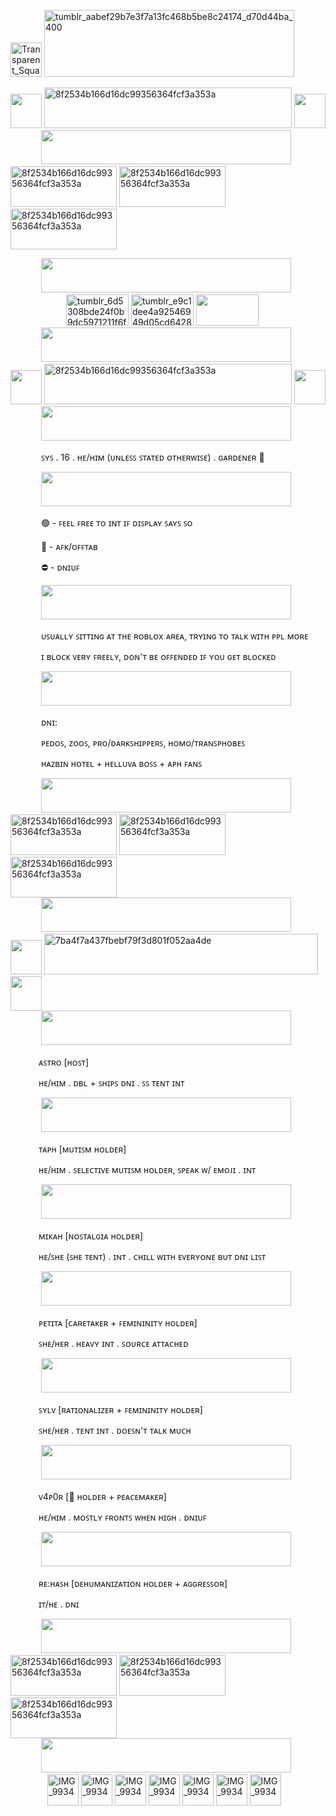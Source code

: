 <img width="50" height="55" alt="Transparent_Square_Tiles_Texture" src="" /> <img width="400" height="107" alt="tumblr_aabef29b7e3f7a13fc468b5be8c24174_d70d44ba_400" src="https://github.com/user-attachments/assets/459060f1-57fd-4a99-8baf-ec78ae3a1546" />



<div>
</div>
<img width="50" height="55" src="https://github.com/user-attachments/assets/4853a41a-25e2-4fa5-af7b-8f4dfc54cc04" />
<img width="396" height="65" alt="8f2534b166d16dc99356364fcf3a353a" src="https://github.com/user-attachments/assets/c254683a-f22b-487c-ac9d-679111e37000" />
<img width="50" height="55" src="https://github.com/user-attachments/assets/4853a41a-25e2-4fa5-af7b-8f4dfc54cc04" />



<div> </div>
<img width="45" height="1" alt="Transparent_Square_Tiles_Texture" src="https://github.com/user-attachments/assets/74dc3cc7-c046-48a9-9239-2f66ba7b233c" />
<img width="400" height="55" src="https://github.com/user-attachments/assets/f73190a2-92ee-4986-b4b1-8938f5243d5a" />


<div> </div>

<img width="170" height="65" alt="8f2534b166d16dc99356364fcf3a353a" src="https://github.com/user-attachments/assets/d6f13f36-9135-4295-9763-3742f00e96a9" />
<img width="170" height="65" alt="8f2534b166d16dc99356364fcf3a353a" src="https://github.com/user-attachments/assets/d6f13f36-9135-4295-9763-3742f00e96a9" />
<img width="170" height="65" alt="8f2534b166d16dc99356364fcf3a353a" src="https://github.com/user-attachments/assets/d6f13f36-9135-4295-9763-3742f00e96a9" />



<div> </div>
<p> 
</p>
<img width="45" height="1" alt="Transparent_Square_Tiles_Texture" src="https://github.com/user-attachments/assets/74dc3cc7-c046-48a9-9239-2f66ba7b233c" />
<img width="400" height="55" src="https://github.com/user-attachments/assets/f73190a2-92ee-4986-b4b1-8938f5243d5a" />



<div> </div>

<img width="85" height="1" alt="Transparent_Square_Tiles_Texture" src="https://github.com/user-attachments/assets/74dc3cc7-c046-48a9-9239-2f66ba7b233c" />
<img width="100" height="50" alt="tumblr_6d5308bde24f0b9dc5971211f6fcf9f4_92d4879e_250" src="https://github.com/user-attachments/assets/acebaa42-def4-4c28-a22c-c7c431d0e296" />
<img width="100" height="50" alt="tumblr_e9c1dee4a92546949d05cd64281f78fb_0d48127e_100" src="https://github.com/user-attachments/assets/dd6abbc6-6d42-4f4d-abd1-a173bca1f791" />
<img width="100" height="50" src="https://github.com/user-attachments/assets/ac252432-149d-4342-be2e-791d39176ac6" />



<div> </div>
<img width="45" height="1" alt="Transparent_Square_Tiles_Texture" src="https://github.com/user-attachments/assets/74dc3cc7-c046-48a9-9239-2f66ba7b233c" />
<img width="400" height="55" src="https://github.com/user-attachments/assets/f73190a2-92ee-4986-b4b1-8938f5243d5a" />

<div>
</div>
<img width="50" height="55" src="https://github.com/user-attachments/assets/4853a41a-25e2-4fa5-af7b-8f4dfc54cc04" />
<img width="396" height="65" alt="8f2534b166d16dc99356364fcf3a353a" src="https://github.com/user-attachments/assets/4e9c1c17-836f-4df7-9380-f0a6d7f382b4" />
<img width="50" height="55" src="https://github.com/user-attachments/assets/4853a41a-25e2-4fa5-af7b-8f4dfc54cc04" />


<div> </div>
<img width="45" height="1" alt="Transparent_Square_Tiles_Texture" src="https://github.com/user-attachments/assets/74dc3cc7-c046-48a9-9239-2f66ba7b233c" />
<img width="400" height="55" src="https://github.com/user-attachments/assets/f73190a2-92ee-4986-b4b1-8938f5243d5a" />






<div>
  
</div>

<p> <img width="45" height="1" alt="Transparent_Square_Tiles_Texture" src="https://github.com/user-attachments/assets/74dc3cc7-c046-48a9-9239-2f66ba7b233c" /> ꜱʏꜱ . 16 . ʜᴇ/ʜɪᴍ (ᴜɴʟᴇꜱꜱ ꜱᴛᴀᴛᴇᴅ ᴏᴛʜᴇʀᴡɪꜱᴇ) . ɢᴀʀᴅᴇɴᴇʀ 🍃</p>
<img width="45" height="1" alt="Transparent_Square_Tiles_Texture" src="https://github.com/user-attachments/assets/74dc3cc7-c046-48a9-9239-2f66ba7b233c" />
<img width="400" height="55" src="https://github.com/user-attachments/assets/f73190a2-92ee-4986-b4b1-8938f5243d5a" />
<p> <img width="45" height="1" alt="Transparent_Square_Tiles_Texture" src="https://github.com/user-attachments/assets/74dc3cc7-c046-48a9-9239-2f66ba7b233c" /> 🟢 - ꜰᴇᴇʟ ꜰʀᴇᴇ ᴛᴏ ɪɴᴛ ɪꜰ ᴅɪꜱᴘʟᴀʏ ꜱᴀʏꜱ ꜱᴏ</p>
<p> <img width="45" height="1" alt="Transparent_Square_Tiles_Texture" src="https://github.com/user-attachments/assets/74dc3cc7-c046-48a9-9239-2f66ba7b233c" /> 🌙 - ᴀꜰᴋ/ᴏꜰꜰᴛᴀʙ</p>
<p> <img width="45" height="1" alt="Transparent_Square_Tiles_Texture" src="https://github.com/user-attachments/assets/74dc3cc7-c046-48a9-9239-2f66ba7b233c" /> ⛔ - ᴅɴɪᴜꜰ</p>

<img width="45" height="1" alt="Transparent_Square_Tiles_Texture" src="https://github.com/user-attachments/assets/74dc3cc7-c046-48a9-9239-2f66ba7b233c" />
<img width="400" height="55" src="https://github.com/user-attachments/assets/f73190a2-92ee-4986-b4b1-8938f5243d5a" />

<p> <img width="45" height="1" alt="Transparent_Square_Tiles_Texture" src="https://github.com/user-attachments/assets/74dc3cc7-c046-48a9-9239-2f66ba7b233c" /> ᴜꜱᴜᴀʟʟʏ ꜱɪᴛᴛɪɴɢ ᴀᴛ ᴛʜᴇ ʀᴏʙʟᴏx ᴀʀᴇᴀ, ᴛʀʏɪɴɢ ᴛᴏ ᴛᴀʟᴋ ᴡɪᴛʜ ᴘᴘʟ ᴍᴏʀᴇ</p>
<p> <img width="45" height="1" alt="Transparent_Square_Tiles_Texture" src="https://github.com/user-attachments/assets/74dc3cc7-c046-48a9-9239-2f66ba7b233c" /> ɪ ʙʟᴏᴄᴋ ᴠᴇʀʏ ꜰʀᴇᴇʟʏ, ᴅᴏɴ'ᴛ ʙᴇ ᴏꜰꜰᴇɴᴅᴇᴅ ɪꜰ ʏᴏᴜ ɢᴇᴛ ʙʟᴏᴄᴋᴇᴅ</p>

<img width="45" height="1" alt="Transparent_Square_Tiles_Texture" src="https://github.com/user-attachments/assets/74dc3cc7-c046-48a9-9239-2f66ba7b233c" />
<img width="400" height="55" src="https://github.com/user-attachments/assets/f73190a2-92ee-4986-b4b1-8938f5243d5a" />

<p> <img width="45" height="1" alt="Transparent_Square_Tiles_Texture" src="https://github.com/user-attachments/assets/74dc3cc7-c046-48a9-9239-2f66ba7b233c" /> ᴅɴɪ:</p>
<p> <img width="45" height="1" alt="Transparent_Square_Tiles_Texture" src="https://github.com/user-attachments/assets/74dc3cc7-c046-48a9-9239-2f66ba7b233c" /> ᴘᴇᴅᴏꜱ, ᴢᴏᴏꜱ, ᴘʀᴏ/ᴅᴀʀᴋꜱʜɪᴘᴘᴇʀꜱ, ʜᴏᴍᴏ/ᴛʀᴀɴꜱᴘʜᴏʙᴇꜱ</p>
<p> <img width="45" height="1" alt="Transparent_Square_Tiles_Texture" src="https://github.com/user-attachments/assets/74dc3cc7-c046-48a9-9239-2f66ba7b233c" /> ʜᴀᴢʙɪɴ ʜᴏᴛᴇʟ + ʜᴇʟʟᴜᴠᴀ ʙᴏꜱꜱ + ᴀᴘʜ ꜰᴀɴꜱ</p>

<img width="45" height="1" alt="Transparent_Square_Tiles_Texture" src="https://github.com/user-attachments/assets/74dc3cc7-c046-48a9-9239-2f66ba7b233c" />
<img width="400" height="55" src="https://github.com/user-attachments/assets/f73190a2-92ee-4986-b4b1-8938f5243d5a" />

<div> </div>

<img width="170" height="65" alt="8f2534b166d16dc99356364fcf3a353a" src="https://github.com/user-attachments/assets/d6f13f36-9135-4295-9763-3742f00e96a9" />
<img width="170" height="65" alt="8f2534b166d16dc99356364fcf3a353a" src="https://github.com/user-attachments/assets/d6f13f36-9135-4295-9763-3742f00e96a9" />
<img width="170" height="65" alt="8f2534b166d16dc99356364fcf3a353a" src="https://github.com/user-attachments/assets/d6f13f36-9135-4295-9763-3742f00e96a9" />

<div></div>

<img width="45" height="1" alt="Transparent_Square_Tiles_Texture" src="https://github.com/user-attachments/assets/74dc3cc7-c046-48a9-9239-2f66ba7b233c" />
<img width="400" height="55" src="https://github.com/user-attachments/assets/f73190a2-92ee-4986-b4b1-8938f5243d5a" />

<div> </div>














<img width="50" height="55" src="https://github.com/user-attachments/assets/4853a41a-25e2-4fa5-af7b-8f4dfc54cc04" />
<img width="438" height="65" alt="7ba4f7a437fbebf79f3d801f052aa4de" src="https://github.com/user-attachments/assets/9045110b-8615-4ea9-ae1b-b44153dae4d5" />
<img width="50" height="55" src="https://github.com/user-attachments/assets/4853a41a-25e2-4fa5-af7b-8f4dfc54cc04" />

<div></div>

<img width="45" height="1" alt="Transparent_Square_Tiles_Texture" src="https://github.com/user-attachments/assets/74dc3cc7-c046-48a9-9239-2f66ba7b233c" />
<img width="400" height="55" src="https://github.com/user-attachments/assets/f73190a2-92ee-4986-b4b1-8938f5243d5a" />






<div></div>

<img width="45" height="1" alt="Transparent_Square_Tiles_Texture" src="https://github.com/user-attachments/assets/74dc3cc7-c046-48a9-9239-2f66ba7b233c" />

<p> <img width="45" height="1" alt="Transparent_Square_Tiles_Texture" src="https://github.com/user-attachments/assets/74dc3cc7-c046-48a9-9239-2f66ba7b233c" />ᴀꜱᴛʀᴏ [ʜᴏꜱᴛ]</p>
<p> <img width="45" height="1" alt="Transparent_Square_Tiles_Texture" src="https://github.com/user-attachments/assets/74dc3cc7-c046-48a9-9239-2f66ba7b233c" />ʜᴇ/ʜɪᴍ . ᴅʙʟ + ꜱʜɪᴘꜱ ᴅɴɪ . ꜱꜱ ᴛᴇɴᴛ ɪɴᴛ</p>




<div></div>

<img width="45" height="1" alt="Transparent_Square_Tiles_Texture" src="https://github.com/user-attachments/assets/74dc3cc7-c046-48a9-9239-2f66ba7b233c" />
<img width="400" height="55" src="https://github.com/user-attachments/assets/f73190a2-92ee-4986-b4b1-8938f5243d5a" />




<div></div>

<img width="45" height="1" alt="Transparent_Square_Tiles_Texture" src="https://github.com/user-attachments/assets/74dc3cc7-c046-48a9-9239-2f66ba7b233c" />

<p> <img width="45" height="1" alt="Transparent_Square_Tiles_Texture" src="https://github.com/user-attachments/assets/74dc3cc7-c046-48a9-9239-2f66ba7b233c" />ᴛᴀᴘʜ [ᴍᴜᴛɪꜱᴍ ʜᴏʟᴅᴇʀ]</p>
<p> <img width="45" height="1" alt="Transparent_Square_Tiles_Texture" src="https://github.com/user-attachments/assets/74dc3cc7-c046-48a9-9239-2f66ba7b233c" />ʜᴇ/ʜɪᴍ . ꜱᴇʟᴇᴄᴛɪᴠᴇ ᴍᴜᴛɪꜱᴍ ʜᴏʟᴅᴇʀ, ꜱᴘᴇᴀᴋ ᴡ/ ᴇᴍᴏᴊɪ . ɪɴᴛ</p>


<div></div>

<img width="45" height="1" alt="Transparent_Square_Tiles_Texture" src="https://github.com/user-attachments/assets/74dc3cc7-c046-48a9-9239-2f66ba7b233c" />
<img width="400" height="55" src="https://github.com/user-attachments/assets/f73190a2-92ee-4986-b4b1-8938f5243d5a" />




<div></div>

<img width="45" height="1" alt="Transparent_Square_Tiles_Texture" src="https://github.com/user-attachments/assets/74dc3cc7-c046-48a9-9239-2f66ba7b233c" />

<p> <img width="45" height="1" alt="Transparent_Square_Tiles_Texture" src="https://github.com/user-attachments/assets/74dc3cc7-c046-48a9-9239-2f66ba7b233c" />ᴍɪᴋᴀʜ [ɴᴏꜱᴛᴀʟɢɪᴀ ʜᴏʟᴅᴇʀ]</p>
<p> <img width="45" height="1" alt="Transparent_Square_Tiles_Texture" src="https://github.com/user-attachments/assets/74dc3cc7-c046-48a9-9239-2f66ba7b233c" />ʜᴇ/ꜱʜᴇ (ꜱʜᴇ ᴛᴇɴᴛ) . ɪɴᴛ . ᴄʜɪʟʟ ᴡɪᴛʜ ᴇᴠᴇʀʏᴏɴᴇ ʙᴜᴛ ᴅɴɪ ʟɪꜱᴛ</p>




<div></div>

<img width="45" height="1" alt="Transparent_Square_Tiles_Texture" src="https://github.com/user-attachments/assets/74dc3cc7-c046-48a9-9239-2f66ba7b233c" />
<img width="400" height="55" src="https://github.com/user-attachments/assets/f73190a2-92ee-4986-b4b1-8938f5243d5a" />



<div></div>

<img width="45" height="1" alt="Transparent_Square_Tiles_Texture" src="https://github.com/user-attachments/assets/74dc3cc7-c046-48a9-9239-2f66ba7b233c" />

<p> <img width="45" height="1" alt="Transparent_Square_Tiles_Texture" src="https://github.com/user-attachments/assets/74dc3cc7-c046-48a9-9239-2f66ba7b233c" />ᴘᴇᴛɪᴛᴀ [ᴄᴀʀᴇᴛᴀᴋᴇʀ + ꜰᴇᴍɪɴɪɴɪᴛʏ ʜᴏʟᴅᴇʀ]</p>
<p> <img width="45" height="1" alt="Transparent_Square_Tiles_Texture" src="https://github.com/user-attachments/assets/74dc3cc7-c046-48a9-9239-2f66ba7b233c" />ꜱʜᴇ/ʜᴇʀ . ʜᴇᴀᴠʏ ɪɴᴛ . ꜱᴏᴜʀᴄᴇ ᴀᴛᴛᴀᴄʜᴇᴅ</p>



<div></div>

<img width="45" height="1" alt="Transparent_Square_Tiles_Texture" src="https://github.com/user-attachments/assets/74dc3cc7-c046-48a9-9239-2f66ba7b233c" />
<img width="400" height="55" src="https://github.com/user-attachments/assets/f73190a2-92ee-4986-b4b1-8938f5243d5a" />



<div></div>

<img width="45" height="1" alt="Transparent_Square_Tiles_Texture" src="https://github.com/user-attachments/assets/74dc3cc7-c046-48a9-9239-2f66ba7b233c" />

<p> <img width="45" height="1" alt="Transparent_Square_Tiles_Texture" src="https://github.com/user-attachments/assets/74dc3cc7-c046-48a9-9239-2f66ba7b233c" />ꜱʏʟᴠ [ʀᴀᴛɪᴏɴᴀʟɪᴢᴇʀ + ꜰᴇᴍɪɴɪɴɪᴛʏ ʜᴏʟᴅᴇʀ]</p>
<p> <img width="45" height="1" alt="Transparent_Square_Tiles_Texture" src="https://github.com/user-attachments/assets/74dc3cc7-c046-48a9-9239-2f66ba7b233c" />ꜱʜᴇ/ʜᴇʀ . ᴛᴇɴᴛ ɪɴᴛ . ᴅᴏᴇꜱɴ'ᴛ ᴛᴀʟᴋ ᴍᴜᴄʜ</p>




<div></div>

<img width="45" height="1" alt="Transparent_Square_Tiles_Texture" src="https://github.com/user-attachments/assets/74dc3cc7-c046-48a9-9239-2f66ba7b233c" />
<img width="400" height="55" src="https://github.com/user-attachments/assets/f73190a2-92ee-4986-b4b1-8938f5243d5a" />



<div></div>

<img width="45" height="1" alt="Transparent_Square_Tiles_Texture" src="https://github.com/user-attachments/assets/74dc3cc7-c046-48a9-9239-2f66ba7b233c" />

<p> <img width="45" height="1" alt="Transparent_Square_Tiles_Texture" src="https://github.com/user-attachments/assets/74dc3cc7-c046-48a9-9239-2f66ba7b233c" />ᴠ4ᴘ0ʀ [🍃 ʜᴏʟᴅᴇʀ + ᴘᴇᴀᴄᴇᴍᴀᴋᴇʀ]</p>
<p> <img width="45" height="1" alt="Transparent_Square_Tiles_Texture" src="https://github.com/user-attachments/assets/74dc3cc7-c046-48a9-9239-2f66ba7b233c" />ʜᴇ/ʜɪᴍ . ᴍᴏꜱᴛʟʏ ꜰʀᴏɴᴛꜱ ᴡʜᴇɴ ʜɪɢʜ . ᴅɴɪᴜꜰ</p>






<div></div>

<img width="45" height="1" alt="Transparent_Square_Tiles_Texture" src="https://github.com/user-attachments/assets/74dc3cc7-c046-48a9-9239-2f66ba7b233c" />
<img width="400" height="55" src="https://github.com/user-attachments/assets/f73190a2-92ee-4986-b4b1-8938f5243d5a" />



<div></div>

<img width="45" height="1" alt="Transparent_Square_Tiles_Texture" src="https://github.com/user-attachments/assets/74dc3cc7-c046-48a9-9239-2f66ba7b233c" />

<p> <img width="45" height="1" alt="Transparent_Square_Tiles_Texture" src="https://github.com/user-attachments/assets/74dc3cc7-c046-48a9-9239-2f66ba7b233c" />ʀᴇ:ʜᴀꜱʜ [ᴅᴇʜᴜᴍᴀɴɪᴢᴀᴛɪᴏɴ ʜᴏʟᴅᴇʀ + ᴀɢɢʀᴇꜱꜱᴏʀ]</p>
<p> <img width="45" height="1" alt="Transparent_Square_Tiles_Texture" src="https://github.com/user-attachments/assets/74dc3cc7-c046-48a9-9239-2f66ba7b233c" />ɪᴛ/ʜᴇ . ᴅɴɪ</p>









<div></div>

<img width="45" height="1" alt="Transparent_Square_Tiles_Texture" src="https://github.com/user-attachments/assets/74dc3cc7-c046-48a9-9239-2f66ba7b233c" />
<img width="400" height="55" src="https://github.com/user-attachments/assets/f73190a2-92ee-4986-b4b1-8938f5243d5a" />


<div> </div>



<img width="170" height="65" alt="8f2534b166d16dc99356364fcf3a353a" src="https://github.com/user-attachments/assets/d6f13f36-9135-4295-9763-3742f00e96a9" />
<img width="170" height="65" alt="8f2534b166d16dc99356364fcf3a353a" src="https://github.com/user-attachments/assets/d6f13f36-9135-4295-9763-3742f00e96a9" />
<img width="170" height="65" alt="8f2534b166d16dc99356364fcf3a353a" src="https://github.com/user-attachments/assets/d6f13f36-9135-4295-9763-3742f00e96a9" />


<div></div>

<img width="45" height="1" alt="Transparent_Square_Tiles_Texture" src="https://github.com/user-attachments/assets/74dc3cc7-c046-48a9-9239-2f66ba7b233c" />
<img width="400" height="55" src="https://github.com/user-attachments/assets/f73190a2-92ee-4986-b4b1-8938f5243d5a" />

<div></div>

<img width="55" height="1" alt="Transparent_Square_Tiles_Texture" src="https://github.com/user-attachments/assets/74dc3cc7-c046-48a9-9239-2f66ba7b233c" />
<img width="50" height="50" alt="IMG_9934" src="https://github.com/user-attachments/assets/e535cafb-54f6-406a-9abd-a59df6c89e27" />
<img width="50" height="50" alt="IMG_9934" src="https://github.com/user-attachments/assets/a5d51031-0ee1-48cf-a301-dca750a45d56" />
<img width="50" height="50" alt="IMG_9934" src="https://github.com/user-attachments/assets/ed30b918-3023-4eb8-a114-434b986f32ae" />
<img width="50" height="50" alt="IMG_9934" src="https://github.com/user-attachments/assets/384e345f-60df-4582-a438-6fe97d9e8597" />
<img width="50" height="50" alt="IMG_9934" src="https://github.com/user-attachments/assets/11fe9d0a-33d0-49a8-8c5e-e1a00655a20d" />
<img width="50" height="50" alt="IMG_9934" src="https://github.com/user-attachments/assets/41545d6e-de81-4d6c-9196-b3290c573e2d" />
<img width="50" height="50" alt="IMG_9934" src="https://github.com/user-attachments/assets/a3d72201-affc-407c-8a9b-183b95afb47c" />




